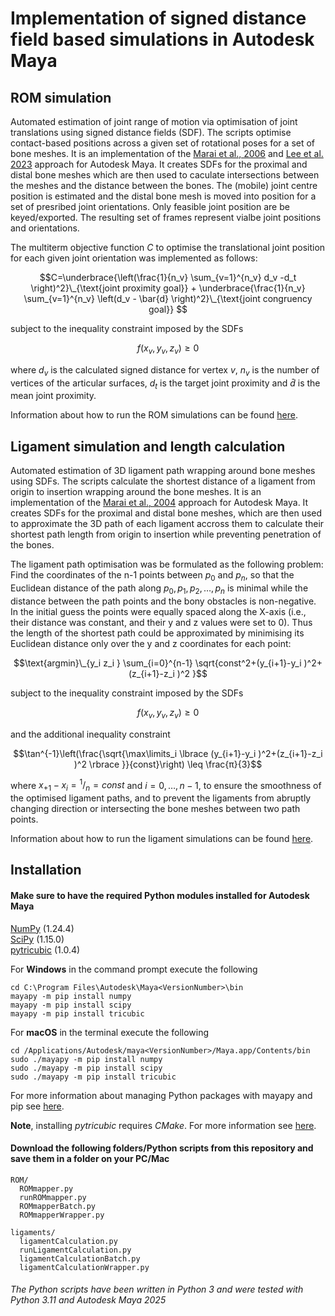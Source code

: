 # Implementation of signed distance field based simulations in Autodesk Maya

## ROM simulation
Automated estimation of joint range of motion via optimisation of joint translations using signed distance fields (SDF). The scripts optimise contact-based positions across a given set of rotational poses for a set of bone meshes. It is an implementation of the [Marai et al., 2006](https://doi.org/10.1109/IEMBS.2006.259742) and [Lee et al. 2023](https://doi.org/10.1098/rspb.2023.1446) approach for Autodesk Maya. It creates SDFs for the proximal and distal bone meshes which are then used to caculate intersections between the meshes and the distance between the bones. The (mobile) joint centre position is estimated and the distal bone mesh is moved into position for a set of presribed joint orientations. Only feasible joint position are be keyed/exported. The resulting set of frames represent vialbe joint positions and orientations.

The multiterm objective function $C$ to optimise the translational joint position for each given joint orientation was implemented as follows:

$$C=\underbrace{\left(\frac{1}{n_v} \sum_{v=1}^{n_v} d_v -d_t \right)^2}\_{\text{joint proximity goal}} + \underbrace{\frac{1}{n_v} \sum_{v=1}^{n_v} \left(d_v - \bar{d} \right)^2}\_{\text{joint congruency goal}} $$

subject to the inequality constraint imposed by the SDFs 

$$f(x_v,y_v,z_v ) \geq 0$$

where $d_v$ is the calculated signed distance for vertex $v$, $n_v$ is the number of vertices of the articular surfaces, $d_t$ is the target joint proximity and $\bar{d}$ is the mean joint proximity.

Information about how to run the ROM simulations can be found [here](https://github.com/OliverDemuth/MayaSignedDistanceFields/tree/main/ROM).

## Ligament simulation and length calculation
Automated estimation of 3D ligament path wrapping around bone meshes using SDFs.
The scripts calculate the shortest distance of a ligament from origin to insertion wrapping around the bone meshes. It is an implementation of the [Marai et al., 2004](https://doi.org/10.1109/TBME.2004.826606) approach for Autodesk Maya. It creates SDFs for the proximal and distal bone meshes, which are then used to approximate the 3D path of each ligament accross them to calculate their shortest path length from origin to insertion while preventing penetration of the bones.

The ligament path optimisation was be formulated as the following problem: Find the coordinates of the n-1 points between $p_0$ and $p_n$, so that the Euclidean distance of the path along $p_0,p_1,p_2,\dotsc,p_n$ is minimal while the distance between the path points and the bony obstacles is non-negative. In the initial guess the points were equally spaced along the X-axis (i.e., their distance was constant, and their y and z values were set to 0). Thus the length of the shortest path could be approximated by minimising its Euclidean distance only over the y and z coordinates for each point:

$$\text{argmin}\_{y_i z_i }  \sum_{i=0}^{n-1} \sqrt{const^2+(y_{i+1}-y_i )^2+(z_{i+1}-z_i )^2 }$$

subject to the inequality constraint imposed by the SDFs

$$f(x_v,y_v,z_v ) \geq 0$$

and the additional inequality constraint

$$\tan^{-1}\left(\frac{\sqrt{\max\limits_i⁡ \lbrace (y_{i+1}-y_i )^2+(z_{i+1}-z_i )^2 \rbrace }}{const}\right) \leq  \frac{π}{3}$$

where $x_{+1}-x_i =  {}^1/_n = const$ and $i = 0,\dotsc,n-1$, to ensure the smoothness of the optimised ligament paths, and to prevent the ligaments from abruptly changing direction or intersecting the bone meshes between two path points. 

Information about how to run the ligament simulations can be found [here](https://github.com/OliverDemuth/MayaSignedDistanceFields/tree/main/ligaments).

## Installation 
#### Make sure to have the required Python modules installed for Autodesk Maya

[NumPy](https://numpy.org/) (1.24.4)  
[SciPy](https://scipy.org/) (1.15.0)   
[pytricubic](https://github.com/danielguterding/pytricubic) (1.0.4)  

For **Windows** in the command prompt execute the following 
```
cd C:\Program Files\Autodesk\Maya<VersionNumber>\bin
mayapy -m pip install numpy
mayapy -m pip install scipy
mayapy -m pip install tricubic
```
For **macOS** in the terminal execute the following
```
cd /Applications/Autodesk/maya<VersionNumber>/Maya.app/Contents/bin
sudo ./mayapy -m pip install numpy
sudo ./mayapy -m pip install scipy
sudo ./mayapy -m pip install tricubic
```
For more information about managing Python packages with mayapy and pip see [here](https://help.autodesk.com/view/MAYAUL/2025/ENU/?guid=GUID-72A245EC-CDB4-46AB-BEE0-4BBBF9791627).

**Note**, installing *pytricubic* requires *CMake*. For more information see [here](https://github.com/danielguterding/pytricubic).

#### Download the following folders/Python scripts from this repository and save them in a folder on your PC/Mac
```
ROM/
  ROMmapper.py
  runROMmapper.py
  ROMmapperBatch.py
  ROMmapperWrapper.py

ligaments/
  ligamentCalculation.py  
  runLigamentCalculation.py  
  ligamentCalculationBatch.py
  ligamentCalculationWrapper.py
```
###### The Python scripts have been written in Python 3 and were tested with Python 3.11 and Autodesk Maya 2025
